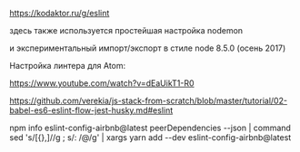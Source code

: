 https://kodaktor.ru/g/eslint

здесь также используется простейшая настройка nodemon

и экспериментальный импорт/экспорт в стиле node 8.5.0 (осень 2017)

Настройка линтера для Atom:

https://www.youtube.com/watch?v=dEaUikT1-R0

https://github.com/verekia/js-stack-from-scratch/blob/master/tutorial/02-babel-es6-eslint-flow-jest-husky.md#eslint

   npm info eslint-config-airbnb@latest peerDependencies --json | command sed 's/[\{\},]//g ; s/: /@/g' | xargs yarn add --dev eslint-config-airbnb@latest
